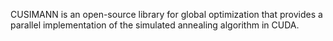 CUSIMANN is an open-source library for global optimization that provides a parallel implementation of the simulated annealing algorithm in CUDA.